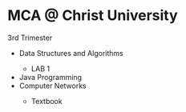 # MCA @ Christ University

3rd Trimester
<ul>
  <li>Data Structures and Algorithms</li>
  <ul>
    <li>LAB 1</li>
  </ul>
  <li>Java Programming</li>
  <li>Computer Networks</li>
  <ul>
    <li>Textbook</li>
  </ul>
</ul>

